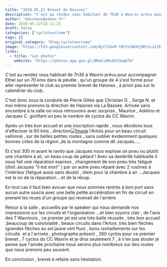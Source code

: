 ```yaml
---
title: "2018.05.21 Brevet de Haisnes"
description: "C'est au rendez vous habituel de 7h30 à Wavrin prévu pour accompagner Ethel sur un 70 kms dans le pévéle , qu'un groupe de 4 s'est formé pour aller représenter le club au premier brevet de Haisnes , à priori pas sur le calendrier du club.."
author: "danchoun@yahoo.fr"
date: 2018-05-22T18:11:23
draft: false
categories: ["cyclotourisme"]
tags: []
original_category: "blog-cyclotourisme"
image: "https://lh3.googleusercontent.com/NjC7nGoM-tHY3iSAhKjHMJzci2JkT1NDa4XlYtQmJaFaU4BFHnCjmZWhp_bee_B2N9_yFwZtXkokNJoHrE8IwaT_tv36VLTct9eVf7KnvGBHj9Ww-RpejmoN3pceyFkEhxEw5Hy-Lzy1gAzxSG_G_91w1YwsDwXUEkcOS__uvXaqf6UiLXCabVTP6UvTLiCHPPiZk3EYyXw_sd1-1BBjzYOrHzt2dCoydoUn86WWP10HPPpWOH6UoZSvCvM0D-ZW08-qaA-JzAq9nrbPRCmwgY-IDY3mRkP-by9OyCwqCGtfHt4-PGFef05BS7RSx1QGKJvfUSLK1NR1K4ixj4qapybmQsTD6OrYXYm9JVExRWEnNvEJOQMIkg4xBfCQksCYUjxdcsNGbQdANfSKu-L_DOrmUe9L3YCNY1xrAqQY06b8dQpwUhD2cJ9ihErR7C-Dr_y5gTTnNp_brn9HEaVD4Tr4m3jWqPHwEPbiH_2GhjYXCL__wpZzPh7MY--eNDYEeik251zmxOhw5u5PLqshR9OWaEmU0x4JFJMwlJn_Aok6C8Bn3Q0AFAjaFUTrx1hlvK2zMwx__QD40o8Si0Jg-z4cvZ-Af6Xl9xU9ziIIXvUXXOKdDoAqqLCo82WH6CrhGi880_uz6uic4pvC_nrZ6nGRu6IEwbB0mA=w518-h922-no"
links:
  - title: "Les photos"
    website: "https://photos.app.goo.gl/BRaCieRcGh7UwqATA"
---
```


C'est au rendez vous habituel de 7h30 à Wavrin prévu pour accompagner Ethel sur un 70 kms dans le pévéle , qu'un groupe de 4 s'est formé pour aller représenter le club au premier brevet de Haisnes , à priori pas sur le calendrier du club..

<!--more-->

C'est donc sous la conduite de Pierre Gilles que Christian D. , Serge N. et moi même prenons la direction de Haisnes via La Bassée. Arrivée sans encombre à la salle où nous retrouvons avec surprise , Maurice , Adelino et Jacques C. gonflant un peu le nombre de cyclos du CC Wavrin.&nbsp;

Après un très bon accueil et une inscription rapide , nous décidons tous d'effectuer le 60 kms , direction[![Image](https://lh3.googleusercontent.com/9W-BgXqTLoiUUCbsBH4H7HuB-2wAJMQcyoqckeGE3RoBPNaAypHa3Z5fv_T6hif19xP7kEmUZFq5J-gzHOBYgOiP8yUpCxg_pgLiOQg6JcEnKgzaBMrMLmzw3WpVV8KQwbbggaExr3haBnc5xRA0Xjy-pypP8p5SQQk5IRKLwX8gRlN1XyIhcE0aLyUTNwvs_E4RcFSTFg6OdOur13SjE4nrdMeuoVw8b8X1ovP9JQrg9-T9uTCtHeKngdnGMu3xbYtJPn7_kgSfAeAuWdIf8HHzjApapbNrAEtBnncpfZng6aJfBonUNYd15S1t3xyN61CITngyB5WSdsUYXTrKEDdRupqvGlLDKKMCI5xltO_Zviy95P7YEraKdOiJDO9GG0QtzWaZjSaj8iXxougtl33EpolFLgs4rCKXcOIWWHWIWv9dVNjHSpsO-hYfYbDRIk6Qi8E35ccxvfm7r8wS3UjI5Y0Kkcm6jxph6o9UADt8pBtL_O0wmDT8Bm_vt5IJ6pglJNXzjEofqwbR-F5kQGm4ci6OKb48kbp9vkp8UMOda2HhyZbjZG7csN5XYSbBlra0cR3irO2-ULxcPXse6QWVNoyJg5-1IyU56JzL5ADBU5pDENyh8ycWxMDfyvDq3udDbMTT1FJX0jsL__gmbC-gYaS8Ad4J3g=w1228-h690-no)](https://lh3.googleusercontent.com/9W-BgXqTLoiUUCbsBH4H7HuB-2wAJMQcyoqckeGE3RoBPNaAypHa3Z5fv_T6hif19xP7kEmUZFq5J-gzHOBYgOiP8yUpCxg_pgLiOQg6JcEnKgzaBMrMLmzw3WpVV8KQwbbggaExr3haBnc5xRA0Xjy-pypP8p5SQQk5IRKLwX8gRlN1XyIhcE0aLyUTNwvs_E4RcFSTFg6OdOur13SjE4nrdMeuoVw8b8X1ovP9JQrg9-T9uTCtHeKngdnGMu3xbYtJPn7_kgSfAeAuWdIf8HHzjApapbNrAEtBnncpfZng6aJfBonUNYd15S1t3xyN61CITngyB5WSdsUYXTrKEDdRupqvGlLDKKMCI5xltO_Zviy95P7YEraKdOiJDO9GG0QtzWaZjSaj8iXxougtl33EpolFLgs4rCKXcOIWWHWIWv9dVNjHSpsO-hYfYbDRIk6Qi8E35ccxvfm7r8wS3UjI5Y0Kkcm6jxph6o9UADt8pBtL_O0wmDT8Bm_vt5IJ6pglJNXzjEofqwbR-F5kQGm4ci6OKb48kbp9vkp8UMOda2HhyZbjZG7csN5XYSbBlra0cR3irO2-ULxcPXse6QWVNoyJg5-1IyU56JzL5ADBU5pDENyh8ycWxMDfyvDq3udDbMTT1FJX0jsL__gmbC-gYaS8Ad4J3g=w1228-h690-no) l'Artois pour un beau circuit vallonné , sur de belles petites routes , sans oublier évidemment quelques bonnes côtes de la région ,de la montagne comme dit Jacques.....

Et c'est 300 m avant le ravito que Jacques nous explose un pneu ou plutôt une chambre à air, un beau coup de pétard ! Avec sa dextérité habituelle il nous fait une réparation express , changement de son pneu très fatigué (dixit Jacques "il est mort" ) par un autre pneu réparé avec 2 rustines à l'intérieur (fatigué aussi sans doute) , idem pour la chambre à air ...Jacques est le roi de la réparation... et de la récup.&nbsp;

En tout cas il faut bien avouer que nous sommes rentrés à bon port sans aucun autre soucis avec une belle petite accélération en fin de circuit en prenant les roues d'un groupe qui revenait de l'arrière.

Retour à la salle , accueillis par le speaker qui nous demande nos impressions sur les circuits et l'organisation ...et bien soyons clair , de l'avis des 7 Wavrinois , ce premier jet est une très belle réussite , très bon accueil ,beaucoup de convivialité , beaux circuits dans l'Artois ,très bien fléchés (grandes flèches au sol jaune vert fluo) , bons ravitaillements sur les circuits&nbsp; et à l'arrivée , photographe présent , 260 cyclos pour ce premier brevet , 7 cyclos du CC Wavrin et je dirai seulement 7 , à n'en pas douter je pense que l'année prochaine nous serons plus nombreux sur des routes que nous prenons peu souvent.

En conclusion , brevet à refaire sans hésitation.